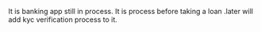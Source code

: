 It is banking app still in process.
It is process before taking a loan .later will add kyc verification process to it.
